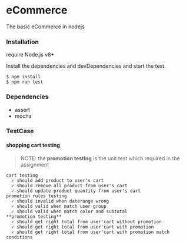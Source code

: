 # eCommerce
The basic eCommerce in nodejs


### Installation

require Node.js v8+

Install the dependencies and devDependencies and start the test.
```
$ npm install
$ npm run test
```

### Dependencies
- assert
- mocha

### TestCase
  #### shopping cart testing
  > NOTE: the **promotion testing** is the unit test which required in the assignment
  
    cart testing
      ✓ should add product to user's cart
      ✓ should remove all product from user's cart
      ✓ should update product quantity from user's cart
    promotion rules testing
      ✓ should invalid when daterange wrong
      ✓ should valid when match user group
      ✓ should valid when match color and subtotal
    **promotion testing**
      ✓ should get right total from user'cart without promotion
      ✓ should get right total from user'cart with promotion
      ✓ should get right total from user'cart with promotion match conditions
